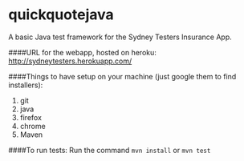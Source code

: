 quickquotejava
==============

A basic Java test framework for the Sydney Testers Insurance App.

####URL for the webapp, hosted on heroku: 
http://sydneytesters.herokuapp.com/

####Things to have setup on your machine 
(just google them to find installers):

1. git
2. java
3. firefox
4. chrome
5. Maven

####To run tests:
Run the command `mvn install` or `mvn test`